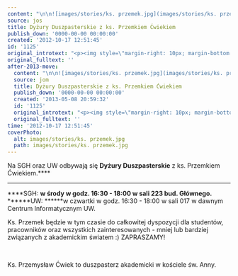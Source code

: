 ```yaml
---
content: "\n\n![images/stories/ks. przemek.jpg](images/stories/ks. przemek.jpg)Na SGH oraz UW odbywają się **Dyżury Duszpasterskie** z ks. Przemkiem Ćwiekiem.****\n****\n****SGH: ****w środy w godz. 16:30 - 18:00 w sali 223 bud. Głównego**.**\n******UW: ******w czwartki w godz. 16:30 - 18:00 w sali 017 w dawnym Centrum Informatycznym UW.\n\nKs. Przemek będzie w tym czasie do całkowitej dyspozycji dla studentów,   pracowników oraz wszystkich zainteresowanych - mniej lub bardziej   związanych z akademickim światem :) ZAPRASZAMY!\n\n\_\n\nKs. Przemysław Ćwiek to duszpasterz akademicki w kościele św. Anny.\n\_\n\_\n\n\n<!--CONTENT FROM OLD SERVER (jos before 2013): \n\n![images/stories/ks. przemek.jpg](images/stories/ks. przemek.jpg)Na SGH oraz UW odbywają się **Dyżury Duszpasterskie** z ks. Przemkiem Ćwiekiem.****\n****\n\r\n\n****SGH: ****w środy w godz. 16:30 - 18:00 w sali 223 bud. Głównego**.**\n\r\n\n******UW: ******w czwartki w godz. 16:30 - 18:00 w sali 017 w dawnym Centrum Informatycznym UW.\n\r\nKs. Przemek będzie w tym czasie do całkowitej dyspozycji dla studentów,   pracowników oraz wszystkich zainteresowanych - mniej lub bardziej   związanych z akademickim światem :) ZAPRASZAMY!\r\n\n\_\n\r\n\r\n\nKs. Przemysław Ćwiek to duszpasterz akademicki w kościele św. Anny.\n\r\n\n\_\n\r\n\n\_\n\n-->"
source: jos
title: Dyżury Duszpasterskie z ks. Przemkiem Ćwiekiem
publish_down: '0000-00-00 00:00:00'
created: '2012-10-17 12:51:45'
id: '1125'
original_introtext: "<p><img style=\"margin-right: 10px; margin-bottom: 10px; float: left;\" src=\"images/stories/ks. przemek.jpg\" />Na SGH oraz UW odbywają się <strong>Dyżury Duszpasterskie</strong> z ks. Przemkiem Ćwiekiem.<strong><strong><br /></strong></strong></p>\r\n<p><strong><strong>SGH: </strong></strong>w środy w godz. 16:30 - 18:00 w sali 223 bud. Głównego<strong>.</strong></p>\r\n<p><strong><strong><strong>UW: </strong></strong></strong>w czwartki w godz. 16:30 - 18:00 w sali 017 w dawnym Centrum Informatycznym UW.</p>\r\nKs. Przemek będzie w tym czasie do całkowitej dyspozycji dla studentów,   pracowników oraz wszystkich zainteresowanych - mniej lub bardziej   związanych z akademickim światem :) ZAPRASZAMY!\r\n<p>\_</p>\r\n<div style=\"text-align: center;\"></div>\r\n<p>Ks. Przemysław Ćwiek to duszpasterz akademicki w kościele św. Anny.</p>\r\n<p>\_</p>\r\n<p>\_</p>"
original_fulltext: ''
after-2013-move:
  content: "\n\n![images/stories/ks. przemek.jpg](images/stories/ks. przemek.jpg)Na SGH oraz UW odbywają się **Dyżury Duszpasterskie** z ks. Przemkiem Ćwiekiem.****\n****\n****SGH: ****w środy w godz. 16:30 - 18:00 w sali 223 bud. Głównego**.**\n******UW: ******w czwartki w godz. 16:30 - 18:00 w sali 017 w dawnym Centrum Informatycznym UW.\n\nKs. Przemek będzie w tym czasie do całkowitej dyspozycji dla studentów,   pracowników oraz wszystkich zainteresowanych - mniej lub bardziej   związanych z akademickim światem :) ZAPRASZAMY!\n\n\_\n\nKs. Przemysław Ćwiek to duszpasterz akademicki w kościele św. Anny.\n\_\n\_\n"
  source: jom
  title: Dyżury Duszpasterskie z ks. Przemkiem Ćwiekiem
  publish_down: '0000-00-00 00:00:00'
  created: '2013-05-08 20:59:32'
  id: '1125'
  original_introtext: "<p><img style=\"margin-right: 10px; margin-bottom: 10px; float: left;\" src=\"images/stories/ks. przemek.jpg\" />Na SGH oraz UW odbywają się <strong>Dyżury Duszpasterskie</strong> z ks. Przemkiem Ćwiekiem.<strong><strong><br /></strong></strong></p>\n<p><strong><strong>SGH: </strong></strong>w środy w godz. 16:30 - 18:00 w sali 223 bud. Głównego<strong>.</strong></p>\n<p><strong><strong><strong>UW: </strong></strong></strong>w czwartki w godz. 16:30 - 18:00 w sali 017 w dawnym Centrum Informatycznym UW.</p>\nKs. Przemek będzie w tym czasie do całkowitej dyspozycji dla studentów,   pracowników oraz wszystkich zainteresowanych - mniej lub bardziej   związanych z akademickim światem :) ZAPRASZAMY!\n<p>\_</p>\n<div style=\"text-align: center;\"></div>\n<p>Ks. Przemysław Ćwiek to duszpasterz akademicki w kościele św. Anny.</p>\n<p>\_</p>\n<p>\_</p>"
  original_fulltext: ''
time: '2012-10-17 12:51:45'
coverPhoto:
  alt: images/stories/ks. przemek.jpg
  path: images/stories/ks. przemek.jpg
---
```

Na SGH oraz UW odbywają się **Dyżury Duszpasterskie** z ks. Przemkiem Ćwiekiem.****
****
****SGH: ****w środy w godz. 16:30 - 18:00 w sali 223 bud. Głównego**.**
******UW: ******w czwartki w godz. 16:30 - 18:00 w sali 017 w dawnym Centrum Informatycznym UW.

Ks. Przemek będzie w tym czasie do całkowitej dyspozycji dla studentów,   pracowników oraz wszystkich zainteresowanych - mniej lub bardziej   związanych z akademickim światem :) ZAPRASZAMY!

 

Ks. Przemysław Ćwiek to duszpasterz akademicki w kościele św. Anny.
 
 


<!--CONTENT FROM OLD SERVER (jos before 2013): 

Na SGH oraz UW odbywają się **Dyżury Duszpasterskie** z ks. Przemkiem Ćwiekiem.****
****


****SGH: ****w środy w godz. 16:30 - 18:00 w sali 223 bud. Głównego**.**


******UW: ******w czwartki w godz. 16:30 - 18:00 w sali 017 w dawnym Centrum Informatycznym UW.

Ks. Przemek będzie w tym czasie do całkowitej dyspozycji dla studentów,   pracowników oraz wszystkich zainteresowanych - mniej lub bardziej   związanych z akademickim światem :) ZAPRASZAMY!

 



Ks. Przemysław Ćwiek to duszpasterz akademicki w kościele św. Anny.


 


 

-->

<!--{{json:{"created_date":"2012-10-17 12:51:45","publish_down":"0000-00-00 00:00:00","id":"1125"}}}-->
